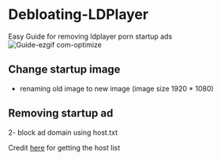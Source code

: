 # Debloating-LDPlayer	
Easy Guide for removing ldplayer porn startup ads
![Guide-ezgif com-optimize]([[https://github.com/user-attachments/assets/ea23ab14-6024-468d-a390-ebd5fa2fc57f]()](https://github.com/Red0Hood/Debloating-LDPlayer/blob/main/Guide.gif))
## Change startup image
- renaming old image to new image (image size 1920 * 1080)
## Removing startup ad
2- block ad domain using host.txt

Credit [here](https://gist.github.com/TameemS/894cdb8adae1d6042a5f21c4e80bcd9e/) for getting the host list 



